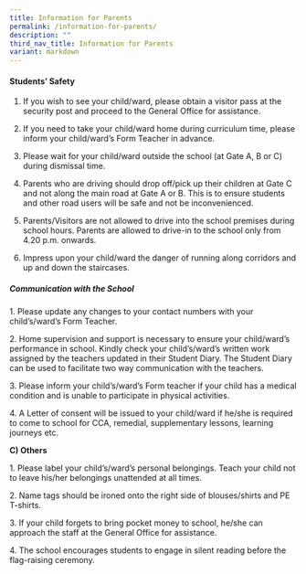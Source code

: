 ```yaml
---
title: Information for Parents
permalink: /information-for-parents/
description: ""
third_nav_title: Information for Parents
variant: markdown
---
```

#### Students’ Safety

1. If you wish to see your child/ward, please obtain a visitor pass at the security post and proceed to the General Office for assistance.

2. If you need to take your child/ward home during curriculum time, please inform your child/ward’s Form Teacher in advance.

3. Please wait for your child/ward outside the school (at Gate A, B or C) during dismissal time.

4. Parents who are driving should drop off/pick up their children at Gate C and not along the main road at Gate A or B. This is to ensure students and other road users will be safe and not be inconvenienced.

5. Parents/Visitors are not allowed to drive into the school premises during school hours. Parents are allowed to drive-in to the school only from 4.20 p.m. onwards.

6. Impress upon your child/ward the danger of running along corridors and up and down the staircases.

#####  Communication with the School

1\. Please update any changes to your contact numbers with your child’s/ward’s Form Teacher.

2\. Home supervision and support is necessary to ensure your child/ward’s performance in school. Kindly check your child’s/ward’s written work assigned by the teachers updated in their Student Diary. The Student Diary can be used to facilitate two way communication with the teachers.

3\. Please inform your child’s/ward’s Form teacher if your child has a medical condition and is unable to participate in physical activities.

4\. A Letter of consent will be issued to your child/ward if he/she is required to come to school for CCA, remedial, supplementary lessons, learning journeys etc.

**C) Others**

1\. Please label your child’s/ward’s personal belongings. Teach your child not to leave his/her belongings unattended at all times.

2\. Name tags should be ironed onto the right side of blouses/shirts and PE T-shirts.

3\. If your child forgets to bring pocket money to school, he/she can approach the staff at the General Office for assistance.

4\. The school encourages students to engage in silent reading before the flag-raising ceremony.